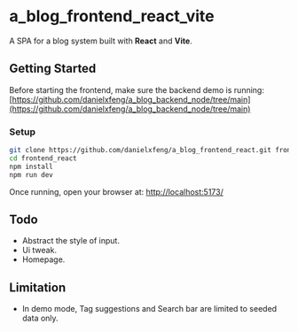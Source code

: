 # a_blog_frontend_react_vite

A SPA for a blog system built with **React** and **Vite**.

## Getting Started

Before starting the frontend, make sure the backend demo is running:  
[https://github.com/danielxfeng/a_blog_backend_node/tree/main](https://github.com/danielxfeng/a_blog_backend_node/tree/main)


### Setup

```bash
git clone https://github.com/danielxfeng/a_blog_frontend_react.git frontend_react
cd frontend_react
npm install
npm run dev
```

Once running, open your browser at:
[http://localhost:5173/](http://localhost:5173/)

## Todo
- Abstract the style of input.
- Ui tweak.
- Homepage.

## Limitation
- In demo mode, Tag suggestions and Search bar are limited to seeded data only.
